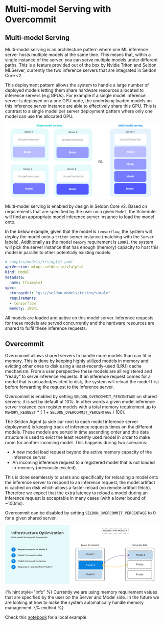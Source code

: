 # Multi-model Serving with Overcommit

## Multi-model Serving

Multi-model serving is an architecture pattern where one ML inference server hosts multiple models
at the same time. This means that, within a single instance of the server, you can serve multiple
models under different paths. This is a feature provided out of the box by Nvidia Triton and Seldon
MLServer, currently the two inference servers that are integrated in Seldon Core v2.

This deployment pattern allows the system to handle a large number of deployed models letting them
share hardware resources allocated to inference servers (e.g GPUs). For example if a single model
inference server is deployed on a one GPU node, the underlying loaded models on this inference
server instance are able to effectively share this GPU. This is contrast to a single model per
server deployment pattern where only one model can use the allocated GPU.


![Multi-model vs Single-model serving](../images/mms.png)

Multi-model serving is enabled by design in Seldon Core v2. Based on requirements that are specified
by the user on a given `Model`, the Scheduler will find an appropriate model inference server instance
to load the model onto.

In the below example, given that the model is `tensorflow`, the system will deploy the model onto a
`triton` server instance (matching with the `Server` labels). Additionally as the model `memory`
requirement is `100Ki`, the system will pick the server instance that has enough (memory) capacity to
host this model in parallel to other potentially existing models.


```yaml
# samples/models/tfsimple1.yaml
apiVersion: mlops.seldon.io/v1alpha1
kind: Model
metadata:
  name: tfsimple1
spec:
  storageUri: "gs://seldon-models/triton/simple"
  requirements:
  - tensorflow
  memory: 100Ki
```

All models are loaded and active on this model server. Inference requests for these models are served
concurrently and the hardware resources are shared to fulfil these inference requests.

## Overcommit

Overcommit allows shared servers to handle more models than can fit in memory. This is done by keeping
highly utilized models in memory and evicting other ones to disk using a least-recently-used (LRU)
cache mechanism. From a user perspective these models are all registered and "ready" to serve
inference requests. If an inference request comes for a model that is unloaded/evicted to disk, the
system will reload the model first before forwarding the request to the inference server.

Overcommit is enabled by setting `SELDON_OVERCOMMIT_PERCENTAGE` on shared servers; it is set by
default at 10%. In other words a given model inference server instance can register models with a
total memory requirement up to `MEMORY_REQUEST` * ( 1 + `SELDON_OVERCOMMIT_PERCENTAGE` / 100).

The Seldon Agent (a side car next to each model inference server deployment) is keeping track of
inference requests times on the different models. These models are sorted in time ascending order and
this data structure is used to evict the least recently used model in order to make room for another
incoming model. This happens during two scenarios:
- A new model load request beyond the active memory capacity of the inference server.
- An incoming inference request to a registered model that is not loaded in-memory (previously evicted).

This is done seamlessly to users and specifically for reloading a model onto the inference server
to respond to an inference request, the model artifact is cached on disk which allows a faster reload
(no remote artifact fetch). Therefore we expect that the extra latency to reload a model during an
inference request is acceptable in many cases (with a lower bound of ~100ms).

Overcommit can be disabled by setting `SELDON_OVERCOMMIT_PERCENTAGE` to 0 for a given shared server.

![Overcommit](../images/overcommit.png)

{% hint style="info" %}
Currently we are using memory requirement values that are specified by the user on the
Server and Model side. In the future we are looking at how to make the system automatically handle
memory management.
{% endhint %}

Check this [notebook](../examples/local-overcommit-examples.md) for a local example.
